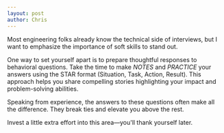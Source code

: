```yaml
---
layout: post
author: Chris
---
```


Most engineering folks already know the technical side of interviews, but I want to emphasize the importance of soft skills to stand out.

One way to set yourself apart is to prepare thoughtful responses to behavioral questions. Take the time to make _NOTES_ and _PRACTICE_ your answers using the STAR format (Situation, Task, Action, Result). This approach helps you share compelling stories highlighting your impact and problem-solving abilities.

Speaking from experience, the answers to these questions often make all the difference. They break ties and elevate you above the rest.

Invest a little extra effort into this area—you'll thank yourself later.
